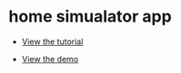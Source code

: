 # home simualator app

- [View the tutorial](https://github.com/vasujain/home-simualator)

- [View the demo](https://vasujain.github.io/home-simualator)
